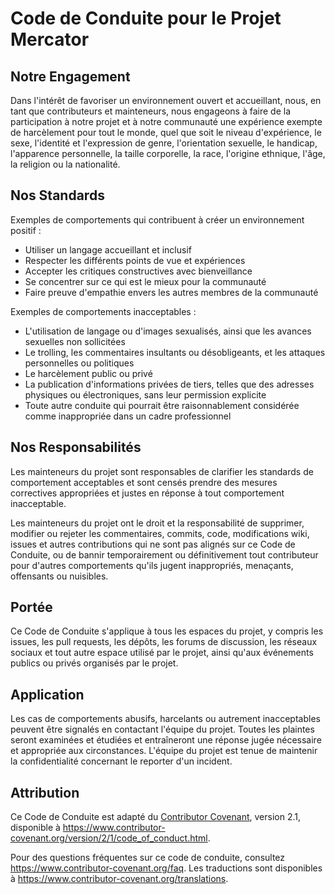 # Code de Conduite pour le Projet Mercator

## Notre Engagement

Dans l'intérêt de favoriser un environnement ouvert et accueillant, nous, en tant que contributeurs et mainteneurs, nous engageons à faire de la participation à notre projet et à notre communauté une expérience exempte de harcèlement pour tout le monde, quel que soit le niveau d'expérience, le sexe, l'identité et l'expression de genre, l'orientation sexuelle, le handicap, l'apparence personnelle, la taille corporelle, la race, l'origine ethnique, l'âge, la religion ou la nationalité.

## Nos Standards

Exemples de comportements qui contribuent à créer un environnement positif :

- Utiliser un langage accueillant et inclusif
- Respecter les différents points de vue et expériences
- Accepter les critiques constructives avec bienveillance
- Se concentrer sur ce qui est le mieux pour la communauté
- Faire preuve d'empathie envers les autres membres de la communauté

Exemples de comportements inacceptables :

- L'utilisation de langage ou d'images sexualisés, ainsi que les avances sexuelles non sollicitées
- Le trolling, les commentaires insultants ou désobligeants, et les attaques personnelles ou politiques
- Le harcèlement public ou privé
- La publication d'informations privées de tiers, telles que des adresses physiques ou électroniques, sans leur permission explicite
- Toute autre conduite qui pourrait être raisonnablement considérée comme inappropriée dans un cadre professionnel

## Nos Responsabilités

Les mainteneurs du projet sont responsables de clarifier les standards de comportement acceptables et sont censés prendre des mesures correctives appropriées et justes en réponse à tout comportement inacceptable.

Les mainteneurs du projet ont le droit et la responsabilité de supprimer, modifier ou rejeter les commentaires, commits, code, modifications wiki, issues et autres contributions qui ne sont pas alignés sur ce Code de Conduite, ou de bannir temporairement ou définitivement tout contributeur pour d'autres comportements qu'ils jugent inappropriés, menaçants, offensants ou nuisibles.

## Portée

Ce Code de Conduite s'applique à tous les espaces du projet, y compris les issues, les pull requests, les dépôts, les forums de discussion, les réseaux sociaux et tout autre espace utilisé par le projet, ainsi qu'aux événements publics ou privés organisés par le projet.

## Application

Les cas de comportements abusifs, harcelants ou autrement inacceptables peuvent être signalés en contactant l'équipe du projet. Toutes les plaintes seront examinées et étudiées et entraîneront une réponse jugée nécessaire et appropriée aux circonstances. L'équipe du projet est tenue de maintenir la confidentialité concernant le reporter d'un incident.

## Attribution

Ce Code de Conduite est adapté du [Contributor Covenant](https://www.contributor-covenant.org), version 2.1, disponible à https://www.contributor-covenant.org/version/2/1/code_of_conduct.html.

Pour des questions fréquentes sur ce code de conduite, consultez https://www.contributor-covenant.org/faq. Les traductions sont disponibles à https://www.contributor-covenant.org/translations.
